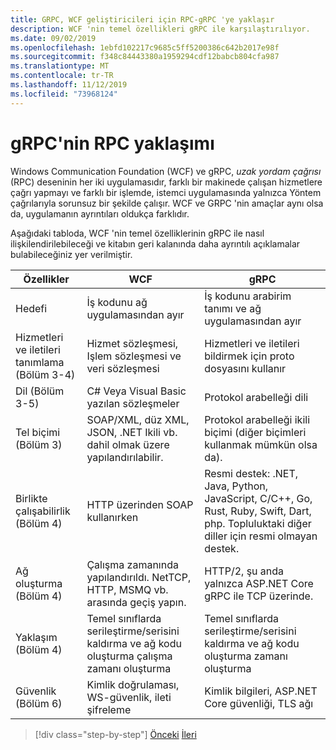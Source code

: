 ```yaml
---
title: GRPC, WCF geliştiricileri için RPC-gRPC 'ye yaklaşır
description: WCF 'nin temel özellikleri gRPC ile karşılaştırılıyor.
ms.date: 09/02/2019
ms.openlocfilehash: 1ebfd102217c9685c5ff5200386c642b2017e98f
ms.sourcegitcommit: f348c84443380a1959294cdf12babcb804cfa987
ms.translationtype: MT
ms.contentlocale: tr-TR
ms.lasthandoff: 11/12/2019
ms.locfileid: "73968124"
---
```

# <a name="how-grpc-approaches-rpc"></a>gRPC'nin RPC yaklaşımı

Windows Communication Foundation (WCF) ve gRPC, *uzak yordam çağrısı* (RPC) deseninin her iki uygulamasıdır, farklı bir makinede çalışan hizmetlere çağrı yapmayı ve farklı bir işlemde, istemci uygulamasında yalnızca Yöntem çağrılarıyla sorunsuz bir şekilde çalışır. WCF ve GRPC 'nin amaçlar aynı olsa da, uygulamanın ayrıntıları oldukça farklıdır.

Aşağıdaki tabloda, WCF 'nin temel özelliklerinin gRPC ile nasıl ilişkilendirilebileceği ve kitabın geri kalanında daha ayrıntılı açıklamalar bulabileceğiniz yer verilmiştir.

| Özellikler | WCF | gRPC |
| -------- | --- | ---- |
| Hedefi | İş kodunu ağ uygulamasından ayır | İş kodunu arabirim tanımı ve ağ uygulamasından ayır |
| Hizmetleri ve iletileri tanımlama (Bölüm 3-4)  | Hizmet sözleşmesi, Işlem sözleşmesi ve veri sözleşmesi | Hizmetleri ve iletileri bildirmek için proto dosyasını kullanır |
| Dil (Bölüm 3-5) | C# Veya Visual Basic yazılan sözleşmeler | Protokol arabelleği dili |
| Tel biçimi (Bölüm 3) | SOAP/XML, düz XML, JSON, .NET Ikili vb. dahil olmak üzere yapılandırılabilir. | Protokol arabelleği ikili biçimi (diğer biçimleri kullanmak mümkün olsa da).
| Birlikte çalışabilirlik (Bölüm 4) | HTTP üzerinden SOAP kullanırken | Resmi destek: .NET, Java, Python, JavaScript, C/C++, Go, Rust, Ruby, Swift, Dart, php. Topluluktaki diğer diller için resmi olmayan destek. |
| Ağ oluşturma (Bölüm 4) | Çalışma zamanında yapılandırıldı. NetTCP, HTTP, MSMQ vb. arasında geçiş yapın. | HTTP/2, şu anda yalnızca ASP.NET Core gRPC ile TCP üzerinde. |
| Yaklaşım (Bölüm 4) | Temel sınıflarda serileştirme/serisini kaldırma ve ağ kodu oluşturma çalışma zamanı oluşturma | Temel sınıflarda serileştirme/serisini kaldırma ve ağ kodu oluşturma zamanı oluşturma |
| Güvenlik (Bölüm 6) | Kimlik doğrulaması, WS-güvenlik, ileti şifreleme | Kimlik bilgileri, ASP.NET Core güvenliği, TLS ağı |

>[!div class="step-by-step"]
>[Önceki](grpc-overview.md)
>[İleri](interface-definition-language.md)

